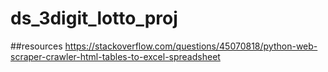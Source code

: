 # ds_3digit_lotto_proj

##resources
https://stackoverflow.com/questions/45070818/python-web-scraper-crawler-html-tables-to-excel-spreadsheet
